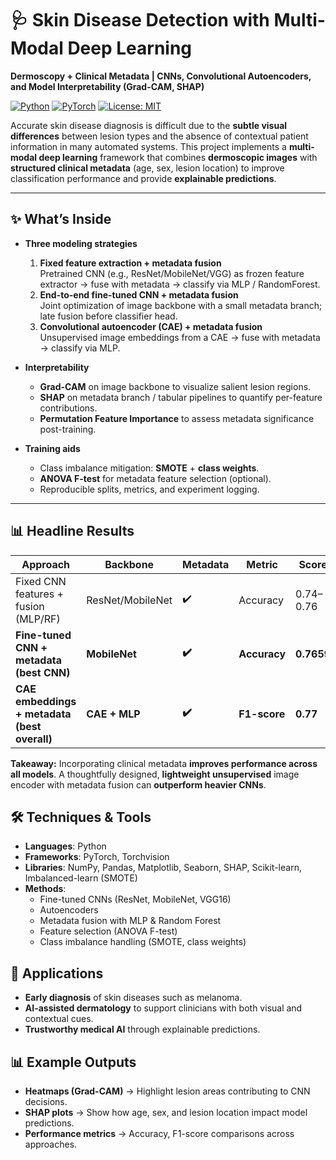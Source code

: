 # 🩺 Skin Disease Detection with Multi-Modal Deep Learning
**Dermoscopy + Clinical Metadata | CNNs, Convolutional Autoencoders, and Model Interpretability (Grad-CAM, SHAP)**

[![Python](https://img.shields.io/badge/Python-3.9%2B-blue)](#)
[![PyTorch](https://img.shields.io/badge/PyTorch-2.x-red)](#)
[![License: MIT](https://img.shields.io/badge/License-MIT-green.svg)](#license)

Accurate skin disease diagnosis is difficult due to the **subtle visual differences** between lesion types and the absence of contextual patient information in many automated systems. This project implements a **multi-modal deep learning** framework that combines **dermoscopic images** with **structured clinical metadata** (age, sex, lesion location) to improve classification performance and provide **explainable predictions**.

---

## ✨ What’s Inside

- **Three modeling strategies**
  1. **Fixed feature extraction + metadata fusion**  
     Pretrained CNN (e.g., ResNet/MobileNet/VGG) as frozen feature extractor → fuse with metadata → classify via MLP / RandomForest.
  2. **End-to-end fine-tuned CNN + metadata fusion**  
     Joint optimization of image backbone with a small metadata branch; late fusion before classifier head.
  3. **Convolutional autoencoder (CAE) + metadata fusion**  
     Unsupervised image embeddings from a CAE → fuse with metadata → classify via MLP.

- **Interpretability**
  - **Grad-CAM** on image backbone to visualize salient lesion regions.
  - **SHAP** on metadata branch / tabular pipelines to quantify per-feature contributions.
  - **Permutation Feature Importance** to assess metadata significance post-training.

- **Training aids**
  - Class imbalance mitigation: **SMOTE** + **class weights**.
  - **ANOVA F-test** for metadata feature selection (optional).
  - Reproducible splits, metrics, and experiment logging.

---

## 📊 Headline Results

| Approach                                   | Backbone      | Metadata | Metric     | Score  |
|--------------------------------------------|---------------|----------|------------|--------|
| Fixed CNN features + fusion (MLP/RF)       | ResNet/MobileNet | ✔️     | Accuracy   | 0.74–0.76 |
| **Fine-tuned CNN + metadata (best CNN)**   | **MobileNet** | **✔️**  | **Accuracy** | **0.7659** |
| **CAE embeddings + metadata (best overall)** | **CAE + MLP** | **✔️**  | **F1-score** | **0.77** |

**Takeaway:** Incorporating clinical metadata **improves performance across all models**. A thoughtfully designed, **lightweight unsupervised** image encoder with metadata fusion can **outperform heavier CNNs**.

## 🛠️ Techniques & Tools

- **Languages**: Python  
- **Frameworks**: PyTorch, Torchvision  
- **Libraries**: NumPy, Pandas, Matplotlib, Seaborn, SHAP, Scikit-learn, Imbalanced-learn (SMOTE)  
- **Methods**:  
  - Fine-tuned CNNs (ResNet, MobileNet, VGG16)  
  - Autoencoders  
  - Metadata fusion with MLP & Random Forest  
  - Feature selection (ANOVA F-test)  
  - Class imbalance handling (SMOTE, class weights)  


## 🚀 Applications

- **Early diagnosis** of skin diseases such as melanoma.  
- **AI-assisted dermatology** to support clinicians with both visual and contextual cues.  
- **Trustworthy medical AI** through explainable predictions.  


## 📊 Example Outputs

- **Heatmaps (Grad-CAM)** → Highlight lesion areas contributing to CNN decisions.  
- **SHAP plots** → Show how age, sex, and lesion location impact model predictions.  
- **Performance metrics** → Accuracy, F1-score comparisons across approaches.  
